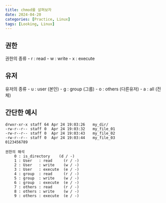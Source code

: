 ```yaml
---
title: chmod를 살펴보자
date: 2024-04-20
categories: [Practice, Linux]
tags: [Looking, Linux]
---
```


## 권한

권한의 종류
    - r : read
    - w : write
    - x : execute

## 유저

유저의 종류
    - u : user (본인)
    - g : group (그룹)
    - o : others (다른유저)
    - a : all (전체)

## 간단한 예시

```plaintext
drwxr-xr-x⠀staff⠀64⠀Apr 24 19:03:26⠀ ⠀my_dir/
-rw-r--r--⠀staff⠀0 ⠀Apr 24 19:03:32⠀ ⠀my_file_01
-rw-r--r--⠀staff⠀0 ⠀Apr 24 19:03:43⠀ ⠀my_file_02
-rw-r--r--⠀staff⠀0 ⠀Apr 24 19:03:44⠀ ⠀my_file_03
0123456789

권한의 해석
    0 : is_directory    (d / -)
    1 : User   : read     (r / -)
    2 : User   : write    (w / -)
    3 : User   : execute  (e / -)
    4 : group  : read     (r / -)
    5 : group  : write    (w / -)
    6 : group  : execute  (e / -)
    7 : others : read     (r / -)
    8 : others : write    (w / -)
    9 : others : execute  (e / -)
```
